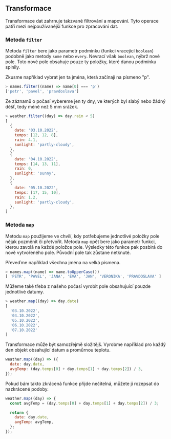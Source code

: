 ## Transformace

Transformace dat zahrnuje takzvané filtrování a mapování. Tyto operace patří mezi nejpoužívanější funkce pro zpracování dat.

### Metoda `filter`

Metoda `filter` bere jako parametr podmínku (funkci vracející `boolean`) podobně jako metody `some` nebo `every`. Nevrací však `boolean`, nýbrž nové pole. Toto nové pole obsahuje pouze ty položky, které danou podmínku splnily.

Zkusme například vybrat jen ta jména, která začínají na písmeno "p".

```js
> names.filter((name) => name[0] === 'p')
['petr', 'pavel', 'pravdoslava']
```

Ze záznamů o počasí vybereme jen ty dny, ve kterých byl slabý nebo žádný déšť, tedy méně než 5 mm srážek.

```js
> weather.filter((day) => day.rain < 5)
[
  {
    date: '03.10.2022',
    temps: [12, 12, 8],
    rain: 4.1,
    sunlight: 'partly-cloudy',
  },
  {
    date: '04.10.2022',
    temps: [14, 13, 11],
    rain: 0,
    sunlight: 'sunny',
  },
  {
    date: '05.10.2022',
    temps: [17, 15, 10],
    rain: 1.2,
    sunlight: 'partly-cloudy',
  },
]
```

### Metoda `map`

Metodu `map` použijeme ve chvílí, kdy potřebujeme jednotlivé položky pole nějak pozměnit či přetvořit. Metoda `map` opět bere jako parametr funkci, kterou zavolá na každé položce pole. Výsledky této funkce pak posbirá do nově vytvořeného pole. Původní pole tak zůstane netknuté.

Převeďme například všechna jména na velká písmena.

```js
> names.map((name) => name.toUpperCase())
[ 'PETR', 'PAVEL', 'JANA', 'EVA', 'JAN', 'VERONIKA', 'PRAVDOSLAVA' ]
```

Můžeme také třeba z našeho počasí vyrobit pole obsahujuící pouzde jednotlivé datumy.

```js
> weather.map((day) => day.date)
[
  '03.10.2022',
  '04.10.2022',
  '05.10.2022',
  '06.10.2022',
  '07.10.2022'
]
```

Transformace může být samozřejmě složitějš. Vyrobme například pro každý den objekt obsahující datum a promůrnou teplotu.

```js
weather.map((day) => ({
  date: day.date,
  avgTemp: (day.temps[0] + day.temps[1] + day.temps[2]) / 3,
});
```

Pokud bám takto zkrácená funkce přijde nečitelná, můžete ji rozepsat do nazkrácené podoby.

```js
weather.map((day) => {
  const avgTemp = (day.temps[0] + day.temps[1] + day.temps[2]) / 3;

  return {
    date: day.date,
    avgTemp: avgTemp,
  };
});
```
